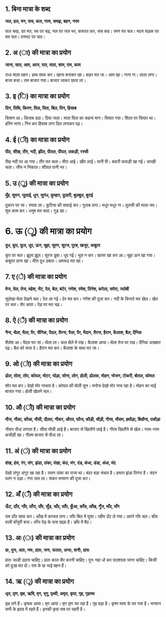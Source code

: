 ## 1. बिना मात्रा के शब्द

**जल, हल, मन, सच, कल, गरम, समझ, बहन, नरम**

फल चख, डर मत, रथ पर चढ़, नल पर जल भर, कसरत कर, सच कह। रमन घर चल। मदन सड़क पर मत चल। पनघट पर चल।

## 2. अ (ा) की मात्रा का प्रयोग

**जाना, सात, आम, आज, रात, माता, शाम, राम, काम**

राधा माला पहन। हाथ साफ कर। खाना बनाकर खा। बाहर मत जा। आम खा। गाना गा। ताला लगा। बाजा बजा। राम बाजार गया। बाजार जाकर छाता ला।

## 3. इ (ि) का मात्रा का प्रयोग

**दिन, तिथि, किरण, तिल, पिता, बिल, पिन, हिसाब**

किशन आ। किताब उठा। दिया जला। माता पिता का कहना मान। सियार गया। शिला पर सियार था। हरिण भागा। गिन कर हिसाब लगा दिल लगाकर पढ़।

## 4. ई (ी) का मात्रा का प्रयोग

**पीठ, सीख, तीर, नदी, झील, पीतल, पीपल, लकड़ी, रस्सी**

रीछ नदी पर आ गया। तीर मत चला। मीरा आई। खीर लाई। पानी पी। बकरी ककड़ी खा गई। चरखी चला। जीभ न निकाल। शीतल पानी भर।

## 5. उ (ु) की मात्रा का प्रयोग

**मुँह, सुमन, जुलाई, धुन, सुगंध, कुम्हार, दुलारी, बुलबुल, बुराई**

दुकान पर जा। रुपया ला। कुटिया की सफाई कर। गुलाब लगा। मधुर मधुर गा। तुलसी की माला जप। शुभ काम कर। धनुष मत चला। गुड़ खा।

# 6. ऊ (ू) की मात्रा का प्रयोग

**दूध, कूप, फूल, धूप, ऊन, चूहा, चूरण, सूरज, पूरब, खजूर, कबूतर**

कूप पर चल। झूला झूल। सूरज डूबा। धूप गई। भूल न कर। खजर खा कर आ। चूहा ऊन खा गया। कबूतर दाना खा। मीरा दूध उबाल। अमरूद मत खा।

## 7. ए (े) की मात्रा का प्रयोग

**मेज, तेल, तेज, महेश, भेंट, रेल, बेल, बटेर, गणेश, रमेश, दिनेश, करेला, सपेरा, जलेबी**

सुलेखा मेला देखने चल। रेल आ गई। देर मत कर। गणेश की पूजा कर। नदी के किनारे मत खेल। खेत पर चल। शेर आया। पेड़ पर मत चढ़।

## 8. ऐ (ै) की मात्रा का प्रयोग

**नैना, थैला, मैला, पैर, सैनिक, पैदल, तैरना, पैसा, पैर, मैदान, तैरना, हैरान, कैलाश, बैल, दैनिक**

शैलेश आ। पैदल घर जा। थैला ला। फल थैले में रख। कैलाश आया। थैला मेज पर रख। दैनिक अखबार पढ़। बैल को घास दे। हैरान मत कर। कैलाश के साथ घर जा।

## 9. ओ (ो) की मात्रा का प्रयोग

**ढोल, तोता, तोप, कोयल, मोटर, घोड़ा, सोना, लोग, होली, ढोलक, मोहन, भोजन, टोकरी, बोतल, कोमल**

शोर मत कर। देखो मोर नाचता है। कोयल की बोली सुन। मनोज देखो मोर नाच रहा है। मोहन का भाई बाजार गया। होली खेलने चल।

## 10. औ (ौ) की मात्रा का प्रयोग

**मौज, नौका, कौआ, मौसी, दौलत, नौकर, औरत, फौज, कौड़ी, चौड़ी, गौरव, मौसम, हथौड़ा, बिछौना, पकौड़ा**

नौकर पौधा लगाता है। सीता मौसी आई है। बाजार से खिलौने लाई है। गौरव खिलौने से खेल। गरम-गरम कचौड़ी खा। गौतम बाजार से पौधा ला।

## 11. अं (ं) की मात्रा का प्रयोग

**शंख, हंस, रंग, संग, झंडा, लंका, पंखा, कंठ, भंग, दंड, कंधा, डंडा, अंधा, मंद**

देखो लंगूर अंगूर खा रहा है। रावण लंका का राजा था। बंदर बड़ा चंचल है। हमारा झंडा तिरंगा है। चंदन पतंग न उड़ा। गंगा जल ला। शंकर भगवान की पूजा कर।

## 12. अँ (ँ) की मात्रा का प्रयोग

**ऊँट, दाँत, गाँव, ताँगा, पाँव, सूँड, चाँद, साँप, कुँआ, काँच, आँख, गूँज, माँद, माँग**

राम दाँत साफ कर। आँख में काजल लगा। साँप बिल में घुसा। रहीम उँट ले गया। अपने गाँव चल। बाँस वाली बाँसुरी बजा। ताँगा पेड़ के पास खड़ा है। छाँव में बैठ।

## 13. अः (ः) की मात्रा का प्रयोग

**छः, पुनः, अतः, नमः, प्रातः, जनः, फलतः, अन्तः, शनौः, प्रायः**

प्रातः जल्दी उठना चाहिए। प्रातः काल सैर करनी चाहिए। पुनः नहा धो कर पाठशाला जाना चाहिए। किसी को दुःख मत दो। राम के छः भाई बहन हैं।

## 14. ऋ (ृ) की मात्रा का प्रयोग

**धृत, तृण, वृक्ष, ऋषि, मृग, भृगु, पृथ्वी, अमृत, कृपा, गृह, गृहस्थ**

वृक्ष लगे हैं। कृषक आया। मृग आया। मृग तृण चर रहा है। गृह बड़ा है। कृष्ण मामा के घर गया है। भगवान सभी के हृदय में रहते हैं। इनकी कृपा सब पर रहती है।
